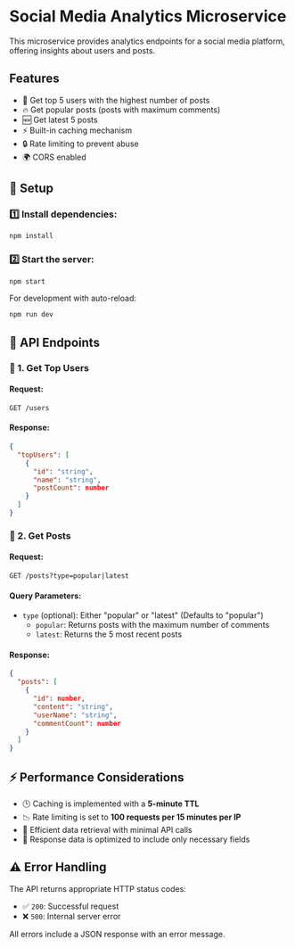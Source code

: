 # Social Media Analytics Microservice

This microservice provides analytics endpoints for a social media platform, offering insights about users and posts.

## Features

- 🚀 Get top 5 users with the highest number of posts
- 🔥 Get popular posts (posts with maximum comments)
- 🆕 Get latest 5 posts
- ⚡ Built-in caching mechanism
- 🔒 Rate limiting to prevent abuse
- 🌍 CORS enabled

## 🚀 Setup

### 1️⃣ Install dependencies:
   ```sh
   npm install
   ```

### 2️⃣ Start the server:
   ```sh
   npm start
   ```

   For development with auto-reload:
   ```sh
   npm run dev
   ```

## 📌 API Endpoints

### 🔹 1. Get Top Users

#### Request:
```http
GET /users
```

#### Response:
```json
{
  "topUsers": [
    {
      "id": "string",
      "name": "string",
      "postCount": number
    }
  ]
}
```

### 🔹 2. Get Posts

#### Request:
```http
GET /posts?type=popular|latest
```

#### Query Parameters:
- `type` (optional): Either "popular" or "latest" (Defaults to "popular")
  - `popular`: Returns posts with the maximum number of comments
  - `latest`: Returns the 5 most recent posts

#### Response:
```json
{
  "posts": [
    {
      "id": number,
      "content": "string",
      "userName": "string",
      "commentCount": number
    }
  ]
}
```

## ⚡ Performance Considerations

- 🕒 Caching is implemented with a **5-minute TTL**
- 📉 Rate limiting is set to **100 requests per 15 minutes per IP**
- 📡 Efficient data retrieval with minimal API calls
- 📄 Response data is optimized to include only necessary fields

## ⚠️ Error Handling

The API returns appropriate HTTP status codes:

- ✅ `200`: Successful request
- ❌ `500`: Internal server error

All errors include a JSON response with an error message.

